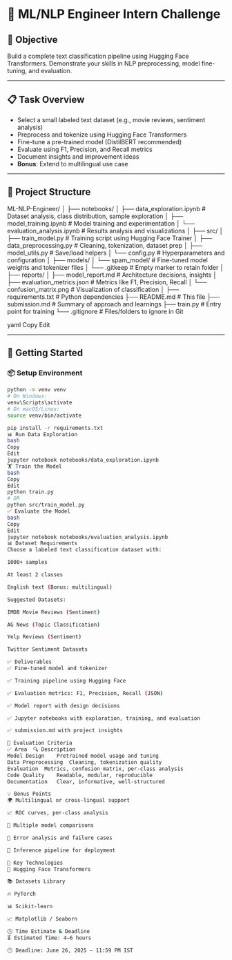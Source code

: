 # 🤖 ML/NLP Engineer Intern Challenge

## 🎯 Objective
Build a complete text classification pipeline using Hugging Face Transformers. Demonstrate your skills in NLP preprocessing, model fine-tuning, and evaluation.

---

## 📋 Task Overview
- Select a small labeled text dataset (e.g., movie reviews, sentiment analysis)
- Preprocess and tokenize using Hugging Face Transformers
- Fine-tune a pre-trained model (DistilBERT recommended)
- Evaluate using F1, Precision, and Recall metrics
- Document insights and improvement ideas
- **Bonus**: Extend to multilingual use case

---

## 📁 Project Structure

ML-NLP-Engineer/
│
├── notebooks/
│ ├── data_exploration.ipynb # Dataset analysis, class distribution, sample exploration
│ ├── model_training.ipynb # Model training and experimentation
│ └── evaluation_analysis.ipynb # Results analysis and visualizations
│
├── src/
│ ├── train_model.py # Training script using Hugging Face Trainer
│ ├── data_preprocessing.py # Cleaning, tokenization, dataset prep
│ ├── model_utils.py # Save/load helpers
│ └── config.py # Hyperparameters and configuration
│
├── models/
│ └── spam_model/ # Fine-tuned model weights and tokenizer files
│ └── .gitkeep # Empty marker to retain folder
│
├── reports/
│ ├── model_report.md # Architecture decisions, insights
│ ├── evaluation_metrics.json # Metrics like F1, Precision, Recall
│ └── confusion_matrix.png # Visualization of classification
│
├── requirements.txt # Python dependencies
├── README.md # This file
├── submission.md # Summary of approach and learnings
├── train.py # Entry point for training
└── .gitignore # Files/folders to ignore in Git

yaml
Copy
Edit

---

## 🚀 Getting Started

### 📦 Setup Environment

```bash
python -m venv venv
# On Windows:
venv\Scripts\activate
# On macOS/Linux:
source venv/bin/activate

pip install -r requirements.txt
📊 Run Data Exploration
bash
Copy
Edit
jupyter notebook notebooks/data_exploration.ipynb
🏋️ Train the Model
bash
Copy
Edit
python train.py
# OR
python src/train_model.py
✅ Evaluate the Model
bash
Copy
Edit
jupyter notebook notebooks/evaluation_analysis.ipynb
📊 Dataset Requirements
Choose a labeled text classification dataset with:

1000+ samples

At least 2 classes

English text (Bonus: multilingual)

Suggested Datasets:

IMDB Movie Reviews (Sentiment)

AG News (Topic Classification)

Yelp Reviews (Sentiment)

Twitter Sentiment Datasets

✅ Deliverables
✅ Fine-tuned model and tokenizer

✅ Training pipeline using Hugging Face

✅ Evaluation metrics: F1, Precision, Recall (JSON)

✅ Model report with design decisions

✅ Jupyter notebooks with exploration, training, and evaluation

✅ submission.md with project insights

🎯 Evaluation Criteria
✅ Area	🔍 Description
Model Design	Pretrained model usage and tuning
Data Preprocessing	Cleaning, tokenization quality
Evaluation	Metrics, confusion matrix, per-class analysis
Code Quality	Readable, modular, reproducible
Documentation	Clear, informative, well-structured

💡 Bonus Points
🌍 Multilingual or cross-lingual support

📈 ROC curves, per-class analysis

🤖 Multiple model comparisons

🧠 Error analysis and failure cases

🚀 Inference pipeline for deployment

🔧 Key Technologies
🤗 Hugging Face Transformers

📚 Datasets Library

🔥 PyTorch

📊 Scikit-learn

📈 Matplotlib / Seaborn

🕓 Time Estimate & Deadline
⏳ Estimated Time: 4–6 hours

🕛 Deadline: June 26, 2025 – 11:59 PM IST
